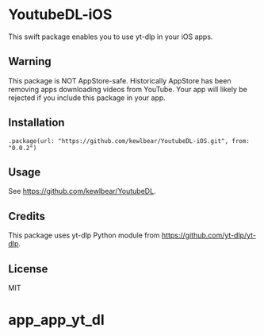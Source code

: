 # YoutubeDL-iOS

This swift package enables you to use yt-dlp in your iOS apps.

## Warning

This package is NOT AppStore-safe.  Historically AppStore has been removing apps downloading videos from YouTube.  Your app will likely be rejected if you include this package in your app.

## Installation

```
.package(url: "https://github.com/kewlbear/YoutubeDL-iOS.git", from: "0.0.2")
```

## Usage

See https://github.com/kewlbear/YoutubeDL.

## Credits

This package uses yt-dlp Python module from https://github.com/yt-dlp/yt-dlp.

## License

MIT
# app_app_yt_dl
